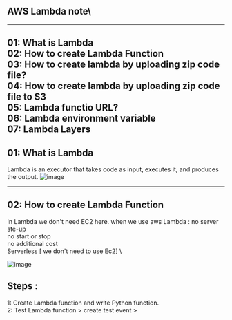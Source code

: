 ## AWS Lambda note\
------------------------------------------------------------------------------
01: What is Lambda \
02: How to create Lambda Function \
03: How to create lambda by uploading zip code file?\
04: How to create lambda by uploading zip code file to S3\
05: Lambda functio URL?\
06: Lambda environment variable\
07: Lambda Layers 
-------------------------------------------------------------------------------
## 01: What is Lambda
Lambda is an executor that takes code as input, executes it, and produces the output.
   ![image](https://github.com/user-attachments/assets/26c94b1a-ace3-4ce8-8a86-3bf20452621e)

-------------------------------------------------------------------------------
## 02: How to create Lambda Function 

In Lambda we don't need EC2 here.
when we use aws Lambda : 
  no server ste-up \
  no start or stop \
  no additional cost \
  Serverless [ we don't need to use Ec2] \ 

  ![image](https://github.com/user-attachments/assets/a073c2ee-2a7b-4e12-84d9-a9b1a68af67d)

  ## Steps : 
  1: Create Lambda function and write Python function.\
  2: Test Lambda function > create test event > 
